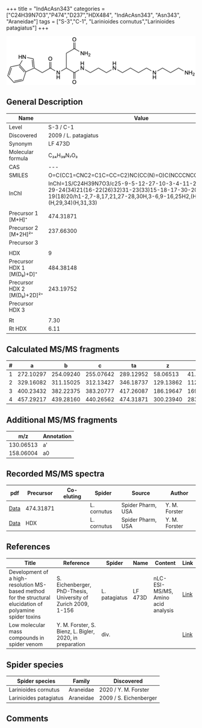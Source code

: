 +++
title = "IndAcAsn343"
categories = ["C24H39N7O3","P474","D237","HDX484",
 "IndAcAsn343", "Asn343",
"Araneidae"]
tags = ["S-3","C-1",
"Larinioides cornutus","Larinioides patagiatus"]
+++

![](/img/IndAcAsn343.png)

## General Description

| Name                        | Value                |
|-----------------------------|----------------------|
| Level                       | S-3 / C-1                   |
| Discovered                  | 2009 / L. patagiatus |
| Synonym                     | LF 473D              |
| Molecular formula           | C₂₄H₃₉N₇O₃           |
| CAS                         | ---                  |
| SMILES | O=C(CC1=CNC2=C1C=CC=C2)NC(CC(N)=O)C(NCCCNCCCCNCCCN)=O  |
| InChI  | InChI=1S/C24H39N7O3/c25-9-5-12-27-10-3-4-11-28-13-6-14-29-24(34)21(16-22(26)32)31-23(33)15-18-17-30-20-8-2-1-7-19(18)20/h1-2,7-8,17,21,27-28,30H,3-6,9-16,25H2,(H2,26,32)(H,29,34)(H,31,33)  |
|                             |                      |
| Precursor 1 [M+H]⁺          | 474.31871            |
| Precursor 2 [M+2H]²⁺        | 237.66300            |
| Precursor 3                 |                      |
|                             |                      |
| HDX                         | 9                    |
| Precursor HDX 1 [M(D₉)+D]⁺   | 484.38148            |
| Precursor HDX 2 [M(D₉)+2D]²⁺ | 243.19752            |
| Precursor HDX 3             |                      |
|                             |                      |
| Rt                          | 7.30                     |
| Rt HDX                      | 6.11                     |

## Calculated MS/MS fragments

| # | a         | b         | c         | ta        | z         | y         | tz        |
|---|-----------|-----------|-----------|-----------|-----------|-----------|-----------|
| 1 | 272.10297 | 254.09240 | 255.07642 | 289.12952 | 58.06513 | 41.03858 | 75.09167 |
| 2 | 329.16082 | 311.15025 | 312.13427 | 346.18737 | 129.13862 | 112.11208 | 146.16517 |
| 3 | 400.23432 | 382.22375 | 383.20777 | 417.26087 | 186.19647 | 169.16993 | 203.22302 |
| 4 | 457.29217 | 439.28160 | 440.26562 | 474.31871 | 300.23940 | 283.21285 | 317.26595 |

## Additional MS/MS fragments

| m/z       | Annotation |
|-----------|------------|
| 130.06513 | a'         |
| 158.06004 | a0         |

## Recorded MS/MS spectra

| pdf | Precursor | Co-eluting | Spider | Source | Author |
|-----|-----------|------------|--------|--------|--------|
| [Data](/pdf/L-cornutus/474_IndAcAsn343_Lc.pdf) | 474.31871 |           | L. cornutus | Spider Pharm, USA | Y. M. Forster |
| [Data](/pdf/L-cornutus/474_IndAcAsn343_Lc_HDX.pdf) | HDX |           | L. cornutus | Spider Pharm, USA | Y. M. Forster |

## References

| Title                                                                                                      | Reference                                                     | Spider        | Name    | Content                            | Link                                                               |
|------------------------------------------------------------------------------------------------------------|---------------------------------------------------------------|---------------|---------|------------------------------------|--------------------------------------------------------------------|
| Development of a high-resolution MS-based method for the structural elucidation of polyamine spider toxins | S. Eichenberger, PhD-Thesis, University of Zurich 2009, 1-156 | L. patagiatus | LF 473D | nLC-ESI-MS/MS, Amino acid analysis | [Link](https://www.zora.uzh.ch/id/eprint/12787/1/Eichenberger.pdf) |
| Low molecular mass compounds in spider venom      | Y. M. Forster, S. Bienz, L. Bigler, 2020, in preparation          | div.       |   |   | [Link](unknown) |

## Spider species

| Spider species         | Family    | Discovered             |
|------------------------|-----------|------------------------|
| Larinioides cornutus | Araneidae | 2020 / Y. M. Forster |
| Larinioides patagiatus | Araneidae | 2009 / S. Eichenberger |

## Comments